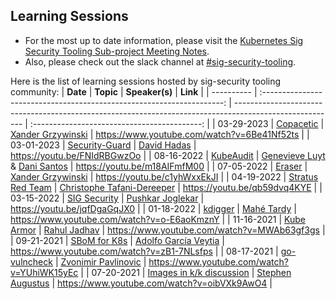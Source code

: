 ##  Learning Sessions

- For the most up to date information, please visit the [Kubernetes Sig Security Tooling Sub-project Meeting Notes](https://docs.google.com/document/d/1_Rn7S8UPMtXdu6EDl4_L2Ogb433z7hlxPs7El8TfNNg/edit?usp=sharing).
- Also, please check out the slack channel at [#sig-security-tooling](https://kubernetes.slack.com/archives/C01CUSVMHPY).

Here is the list of learning sessions hosted by sig-security tooling community:
| **Date**   | **Topic**                                                              | **Speaker(s)**                                                                                          | **Link**                                     |
| ---------- | :--------------------------------------------------------------------: | ------------------------------------------------------------------------------------------------------- | :------------------------------------------: |
| 03-29-2023 | [Copacetic](https://github.com/project-copacetic/copacetic)            | [Xander Grzywinski](https://github.com/salaxander)                                                      | https://www.youtube.com/watch?v=6Be41Nf52ts  |
| 03-01-2023 | [Security-Guard](https://github.com/knative-sandbox/security-guard)    | [David Hadas](https://github.com/davidhadas)                                                            | https://youtu.be/FNIdRBGwzOo                 |
| 08-16-2022 | [KubeAudit](https://github.com/shopify/kubeaudit)                      | [Genevieve Luyt](https://github.com/genevieveluyt) & [Dani Santos](https://github.com/dani-santos-code) | https://youtu.be/m18AIFmfM00                 |
| 07-05-2022 | [Eraser](https://github.com/Azure/eraser)                              | [Xander Grzywinski](https://twitter.com/XanderGrzy)                                                     | https://youtu.be/c1yhWxxEkJI                 |
| 04-19-2022 | [Stratus Red Team](https://github.com/DataDog/stratus-red-team)        | [Christophe Tafani-Dereeper](https://twitter.com/christophetd)                                          | https://youtu.be/qb59dvq4KYE                 |
| 03-15-2022 | [SIG Security](https://github.com/kubernetes/sig-security)             | [Pushkar Joglekar](https://twitter.com/PuDiJoglekar)                                                    | https://youtu.be/jqfDgaGqJX0                 |
| 01-18-2022 | [kdigger](https://github.com/quarkslab/kdigger)                        | [Mahé Tardy](https://twitter.com/mtardy_)                                                               | https://www.youtube.com/watch?v=o-E6aoKmznY  |
| 11-16-2021 | [Kube Armor](https://github.com/kubearmor/KubeArmor)                   | [Rahul Jadhav](https://twitter.com/nyrahul)                                                             | https://www.youtube.com/watch?v=MWAb63gf3gs  |
| 09-21-2021 | [SBoM for K8s](https://github.com/kubernetes-sigs/bom)                 | [Adolfo García Veytia](https://twitter.com/puerco)                                                      | https://www.youtube.com/watch?v=zB1-7NLsfps  |
| 08-17-2021 | [go-vulncheck](https://pkg.go.dev/golang.org/x/exp/vulndb/govulncheck) | [Zvonimir Pavlinovic](https://wp.nyu.edu/zvonimir/)                                                     | https://www.youtube.com/watch?v=YUhiWK15yEc  |
| 07-20-2021 | [Images in k/k discussion](https://github.com/kubernetes/release)      | [Stephen Augustus](https://twitter.com/stephenaugustus)                                                 | https://www.youtube.com/watch?v=oibVXk9AwO4  |
